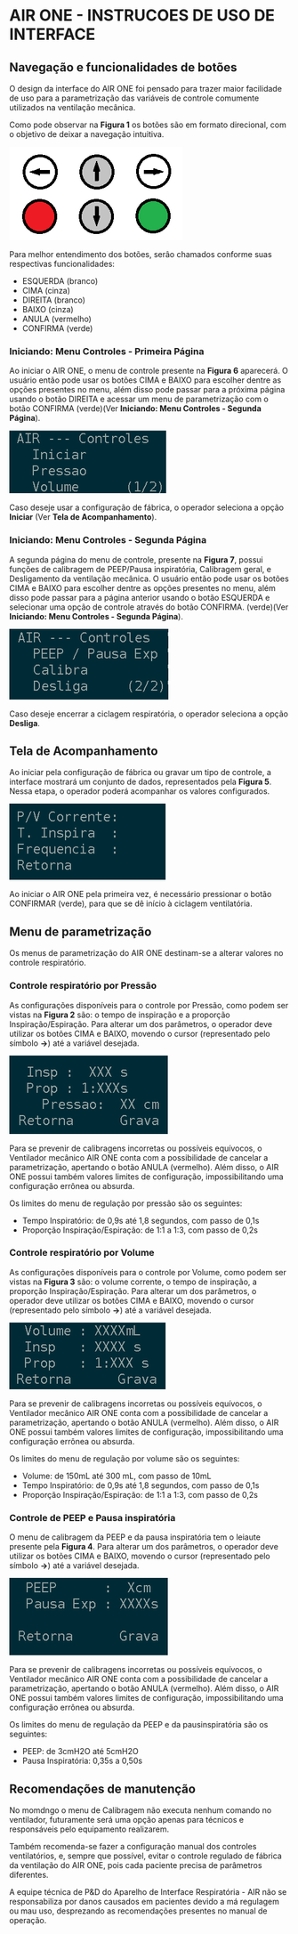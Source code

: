 # AIR ONE - INSTRUCOES DE USO DE INTERFACE

## Navegação e funcionalidades de botões

O design da interface do AIR ONE foi pensado para trazer
maior facilidade de uso para a parametrização das variáveis
de controle comumente utilizados na ventilação mecânica.

Como pode observar na __Figura 1__ os botões são em formato
direcional, com o objetivo de deixar a navegação intuitiva.

![__Figura 1:__ Formato dos botões do AIR ONE](Capturar.PNG)

Para melhor entendimento dos botões, serâo chamados conforme suas respectivas
funcionalidades:

- ESQUERDA (branco)
- CIMA     (cinza)
- DIREITA  (branco)
- BAIXO    (cinza)
- ANULA    (vermelho)
- CONFIRMA (verde)

### Iniciando: Menu Controles - Primeira Página

Ao iniciar o AIR ONE, o menu de controle presente na __Figura 6__
aparecerá. O usuário então pode usar os botões CIMA e BAIXO
para escolher dentre as opções presentes no menu, além disso
pode passar para a próxima página usando o botão DIREITA e
acessar um menu de parametrização com o botão CONFIRMA
(verde)(Ver __Iniciando: Menu Controles - Segunda Página__).

![__Figura 6:__ Menu Controles - Primeira Página](menu_pagina1.PNG)

Caso deseje usar a configuração de fábrica, o operador
seleciona a opção __Iniciar__ (Ver __Tela de Acompanhamento__).

### Iniciando: Menu Controles - Segunda Página

A segunda página do menu de controle, presente na __Figura 7__, possui funções
de calibragem de PEEP/Pausa inspiratória, Calibragem geral, e Desligamento da
ventilação mecânica. O usuário então pode usar os botões CIMA e BAIXO
para escolher dentre as opções presentes no menu, além disso
pode passar para a página anterior usando o botão ESQUERDA e
selecionar uma opção de controle através do botão CONFIRMA.
(verde)(Ver __Iniciando: Menu Controles - Segunda Página__).

![__Figura 7:__ Menu Controles - Segunda Página](menu_pagina2.PNG)

Caso deseje encerrar a ciclagem respiratória, o operador
seleciona a opção __Desliga__.

## Tela de Acompanhamento

Ao iniciar pela configuração de fábrica ou gravar um tipo de controle, a
interface mostrará um conjunto de dados, representados pela __Figura 5__. Nessa
etapa, o operador poderá acompanhar os valores configurados.

![__Figura 5:__ Menu de Acompanhamento](menu_monitoramento.PNG)

Ao iniciar o AIR ONE pela primeira vez, é necessário pressionar o botão
CONFIRMAR (verde), para que se dê início à ciclagem ventilatória.


## Menu de parametrização

Os menus de parametrização do AIR ONE destinam-se a alterar
valores no controle respiratório.

### Controle respiratório por Pressão

As configurações disponíveis para o controle por Pressão,
como podem ser vistas na __Figura 2__ são: o tempo de inspiração
e a proporção Inspiração/Espiração.  Para alterar um dos
parâmetros, o operador deve utilizar os botões CIMA e BAIXO,
movendo o cursor (representado pelo símbolo __→__) até a
variável desejada.

![__Figura 2:__ Menu de configuração de Pressão](menu_pressao.PNG)

Para se prevenir de calibragens incorretas ou possíveis
equívocos, o Ventilador mecânico AIR ONE conta com a
possibilidade de cancelar a parametrização, apertando o
botão ANULA (vermelho). Além disso, o AIR ONE possui também
valores limites de configuração, impossibilitando uma
configuração errônea ou absurda.

Os limites do menu de regulação por pressão são os seguintes:

- Tempo Inspiratório: de 0,9s até 1,8 segundos, com passo de 0,1s
- Proporção Inspiração/Espiração: de 1:1 a 1:3, com passo de 0,2s

### Controle respiratório por Volume

As configurações disponíveis para o controle por Volume,
como podem ser vistas na __Figura 3__ são: o volume corrente, o tempo de
inspiração, a proporção Inspiração/Espiração.  Para alterar um dos parâmetros,
o operador deve utilizar os botões CIMA e BAIXO, movendo o cursor (representado
pelo símbolo __→__) até a variável desejada.

![__Figura 3:__ Menu de configuração de Volume](menu_volume.PNG)

Para se prevenir de calibragens incorretas ou possíveis
equívocos, o Ventilador mecânico AIR ONE conta com a
possibilidade de cancelar a parametrização, apertando o
botão ANULA (vermelho). Além disso, o AIR ONE possui também
valores limites de configuração, impossibilitando uma
configuração errônea ou absurda.

Os limites do menu de regulação por volume são os seguintes:

- Volume: de 150mL até 300 mL, com passo de 10mL 
- Tempo Inspiratório: de 0,9s até 1,8 segundos, com passo de 0,1s
- Proporção Inspiração/Espiração: de 1:1 a 1:3, com passo de 0,2s

### Controle de PEEP e Pausa inspiratória

O menu de calibragem da PEEP e da pausa inspiratória tem o leiaute presente
pela __Figura 4__. Para alterar um dos parâmetros, o operador deve utilizar os
botões CIMA e BAIXO, movendo o cursor (representado pelo símbolo __→__) até a
variável desejada.

![__Figura 4:__ Menu de configuração de PEEP/Pausa inspiratória](menu_peep.PNG)

Para se prevenir de calibragens incorretas ou possíveis
equívocos, o Ventilador mecânico AIR ONE conta com a
possibilidade de cancelar a parametrização, apertando o
botão ANULA (vermelho). Além disso, o AIR ONE possui também
valores limites de configuração, impossibilitando uma
configuração errônea ou absurda.

Os limites do menu de regulação da PEEP e da pausinspiratória são os seguintes:

- PEEP: de 3cmH2O até 5cmH2O
- Pausa Inspiratória: 0,35s a 0,50s

## Recomendações de manutenção

No momdngo o menu de Calibragem não executa nenhum comando no ventilador,
futuramente será uma opção apenas para técnicos e responsáveis pelo equipamento
realizarem.

Também recomenda-se fazer a configuração manual dos controles ventilatórios, e,
sempre que possível, evitar o controle regulado de fábrica da ventilação do AIR
ONE, pois cada paciente precisa de parâmetros diferentes.

A equipe técnica de P&D do Aparelho de Interface Respiratória - AIR não se
responsabiliza por danos causados em pacientes devido a má regulagem ou mau uso,
desprezando as recomendações presentes no manual de operação.
